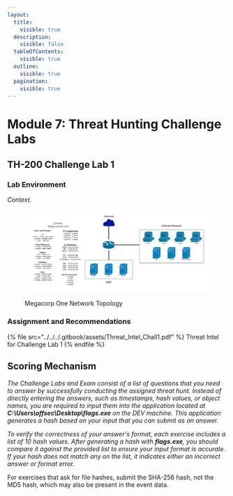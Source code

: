 ```yaml
---
layout:
  title:
    visible: true
  description:
    visible: false
  tableOfContents:
    visible: true
  outline:
    visible: true
  pagination:
    visible: true
---
```


# Module 7: Threat Hunting Challenge Labs

## TH-200 Challenge Lab 1

### Lab Environment

_Context._

<figure><img src="../../../.gitbook/assets/image (1) (1) (1) (1) (1) (1).png" alt=""><figcaption><p>Megacorp One Network Topology</p></figcaption></figure>

### Assignment and Recommendations

{% file src="../../../.gitbook/assets/Threat_Intel_Chall1.pdf" %}
Threat Intel for Challenge Lab 1
{% endfile %}

## Scoring Mechanism

_The Challenge Labs and Exam consist of a list of questions that you need to answer by successfully conducting the assigned threat hunt. Instead of directly entering the answers, such as timestamps, hash values, or object names, you are required to input them into the application located at **C:\Users\offsec\Desktop\flags.exe** on the DEV machine. This application generates a hash based on your input that you can submit as an answer._

_To verify the correctness of your answer's format, each exercise includes a list of 10 hash values. After generating a hash with **flags.exe**, you should compare it against the provided list to ensure your input format is accurate. If your hash does not match any on the list, it indicates either an incorrect answer or format error._

For exercises that ask for file hashes, submit the SHA-256 hash, not the MD5 hash, which may also be present in the event data.
